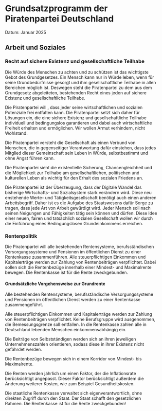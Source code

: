# Grundsatzprogramm der Piratenpartei Deutschland
Datum: Januar 2025

## Arbeit und Soziales 

### Recht auf sichere Existenz und gesellschaftliche Teilhabe 

Die Würde des Menschen zu achten und zu schützen ist das wichtigste Gebot des Grundgesetzes. Ein Mensch kann nur in Würde leben, wenn für seine Grundbedürfnisse gesorgt und ihm gesellschaftliche Teilhabe in allen Bereichen möglich ist. Deswegen steht die Piratenpartei zu dem aus dem Grundgesetz abgeleiteten, bestehenden Recht eines jeden auf sichere Existenz und gesellschaftliche Teilhabe.

Die Piratenpartei will , dass jeder seine wirtschaftlichen und sozialen Potenziale frei entfalten kann. Die Piratenpartei setzt sich daher für Lösungen ein, die eine sichere Existenz und gesellschaftliche Teilhabe individuell und bedingungslos garantieren und dabei auch wirtschaftliche Freiheit erhalten und ermöglichen. Wir wollen Armut verhindern, nicht Wohlstand.

Die Piratenpartei versteht die Gesellschaft als einen Verbund von Menschen, die in gegenseitiger Verantwortung dafür einstehen, dass jedes Mitglied dieser Gemeinschaft sein Leben in Würde, selbstbestimmt und ohne Angst führen kann.

Die Piratenpartei sieht die existentielle Sicherung, Chancengleichheit und die Möglichkeit zur Teilhabe am gesellschaftlichen, politischen und kulturellen Leben als wichtig für den Erhalt des sozialen Friedens an.

Die Piratenpartei ist der Überzeugung, dass der Digitale Wandel das bisherige Wirtschafts- und Sozialsystem stark verändern wird. Diese neu enstehende Werte- und Tätigkeitsgesellschaft benötigt auch einen anderen Arbeitsbegriff. Daher ist es die Aufgabe des Staatswesens dafür Sorge zu tragen, dass jede Art von Arbeit gewürdigt wird. Jeder Mensch soll nach seinen Neigungen und Fähigkeiten tätig sein können und dürfen. Diese Idee einer neuen, fairen und tatsächlich sozialen Gesellschaft wollen wir durch die Einführung eines Bedingungslosen Grundeinkommens erreichen. 

### Rentenpolitik

Die Piratenpartei will alle bestehenden Rentensysteme, berufsständischen Versorgungssysteme und Pensionen im öffentlichen Dienst zu einer Rentenkasse zusammenführen. Alle steuerpflichtigen Einkommen und Kapitalerträge werden zur Zahlung von Rentenbeiträgen verpflichtet. Dabei sollen sich die Rentenbezüge innerhalb einer Mindest- und Maximalrente bewegen. Die Rentenkasse ist für die Rente zweckgebunden.

#### Grundsätzliche Vorgehensweise zur Grundrente 

Alle bestehenden Rentensysteme, berufsständische Versorgungssysteme und Pensionen im öffentlichen Dienst werden zu einer Rentenkasse zusammengeführt.

Alle steuerpflichtigen Einkommen und Kapitalerträge werden zur Zahlung von Rentenbeiträgen verpflichtet. Keine Berufsgruppe wird ausgenommen, die Bemessungsgrenze soll entfallen. In die Rentenkasse zahlen alle in Deutschland lebenden Menschen einkommensabhängig ein.

Die Beiträge von Selbstständigen werden sich an ihren jeweiligen Unternehmenszahlen orientieren, sodass diese in ihrer Existenz nicht gefährdet werden.

Die Rentenbezüge bewegen sich in einem Korridor von Mindest- bis Maximalrente.

Die Renten werden jährlich um einen Faktor, der die Inflationsrate berücksichtigt angepasst. Dieser Faktor berücksichtigt außerdem die Änderung weiterer Kosten, wie zum Beispiel Gesundheitskosten.

Die staatliche Rentenkasse verwaltet sich eigenverantwortlich, ohne direkten Zugriff durch den Staat. Der Staat schafft den gesetzlichen Rahmen. Die Rentenkasse ist für die Rente zweckgebunden!

